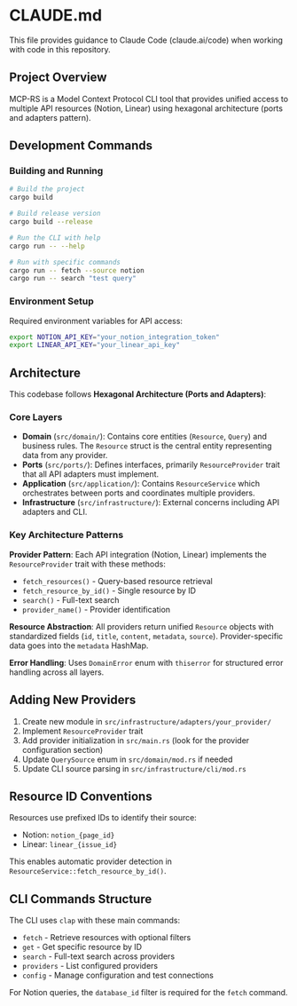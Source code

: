 # CLAUDE.md

This file provides guidance to Claude Code (claude.ai/code) when working with code in this repository.

## Project Overview

MCP-RS is a Model Context Protocol CLI tool that provides unified access to multiple API resources (Notion, Linear) using hexagonal architecture (ports and adapters pattern).

## Development Commands

### Building and Running
```bash
# Build the project
cargo build

# Build release version
cargo build --release

# Run the CLI with help
cargo run -- --help

# Run with specific commands
cargo run -- fetch --source notion
cargo run -- search "test query"
```

### Environment Setup
Required environment variables for API access:
```bash
export NOTION_API_KEY="your_notion_integration_token"
export LINEAR_API_KEY="your_linear_api_key"
```

## Architecture

This codebase follows **Hexagonal Architecture (Ports and Adapters)**:

### Core Layers
- **Domain** (`src/domain/`): Contains core entities (`Resource`, `Query`) and business rules. The `Resource` struct is the central entity representing data from any provider.
- **Ports** (`src/ports/`): Defines interfaces, primarily `ResourceProvider` trait that all API adapters must implement.
- **Application** (`src/application/`): Contains `ResourceService` which orchestrates between ports and coordinates multiple providers.
- **Infrastructure** (`src/infrastructure/`): External concerns including API adapters and CLI.

### Key Architecture Patterns

**Provider Pattern**: Each API integration (Notion, Linear) implements the `ResourceProvider` trait with these methods:
- `fetch_resources()` - Query-based resource retrieval
- `fetch_resource_by_id()` - Single resource by ID
- `search()` - Full-text search
- `provider_name()` - Provider identification

**Resource Abstraction**: All providers return unified `Resource` objects with standardized fields (`id`, `title`, `content`, `metadata`, `source`). Provider-specific data goes into the `metadata` HashMap.

**Error Handling**: Uses `DomainError` enum with `thiserror` for structured error handling across all layers.

## Adding New Providers

1. Create new module in `src/infrastructure/adapters/your_provider/`
2. Implement `ResourceProvider` trait
3. Add provider initialization in `src/main.rs` (look for the provider configuration section)
4. Update `QuerySource` enum in `src/domain/mod.rs` if needed
5. Update CLI source parsing in `src/infrastructure/cli/mod.rs`

## Resource ID Conventions

Resources use prefixed IDs to identify their source:
- Notion: `notion_{page_id}`
- Linear: `linear_{issue_id}`

This enables automatic provider detection in `ResourceService::fetch_resource_by_id()`.

## CLI Commands Structure

The CLI uses `clap` with these main commands:
- `fetch` - Retrieve resources with optional filters
- `get` - Get specific resource by ID  
- `search` - Full-text search across providers
- `providers` - List configured providers
- `config` - Manage configuration and test connections

For Notion queries, the `database_id` filter is required for the `fetch` command.